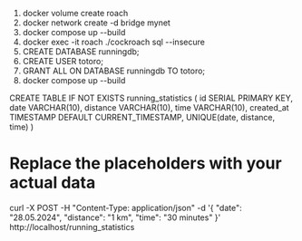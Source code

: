 
1. docker volume create roach
2. docker network create -d bridge mynet
3. docker compose up --build
4. docker exec -it roach ./cockroach sql --insecure
5. CREATE DATABASE runningdb;
6. CREATE USER totoro;
7. GRANT ALL ON DATABASE runningdb TO totoro;
8. docker compose up --build

CREATE TABLE IF NOT EXISTS running_statistics (
			id SERIAL PRIMARY KEY,
			date VARCHAR(10),
			distance VARCHAR(10),
			time VARCHAR(10),
			created_at TIMESTAMP DEFAULT CURRENT_TIMESTAMP,
			UNIQUE(date, distance, time)
		)


# Replace the placeholders with your actual data
curl -X POST -H "Content-Type: application/json" -d '{
  "date": "28.05.2024",
  "distance": "1 km",
  "time": "30 minutes"
}' http://localhost/running_statistics